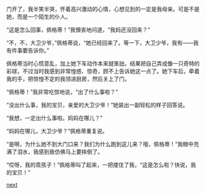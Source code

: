 
门开了，我半笑半哭，怀着高兴激动的心情，心想见到的一定是我母亲。可是不是她，而是一个陌生的仆人。

“这是怎么回事，佩格蒂！”我懊丧地问道，“我妈还没回来？”

“不，不，大卫少爷，”佩格蒂说，“她已经回来了。等一下，大卫少爷，我有——我有件事要告诉你。”

佩格蒂当时心慌意乱，加上她下车动作本来就笨拙，结果把自己弄成像一只奇特的彩球，不过当时我感到非常惶惑、惊奇，顾不上告诉她这一点了。她下车后，牵着我的手，把惊惶不定的我领进厨房，然后关上了门。

“佩格蒂！”我非常吃惊地说，“出了什么事啦？”

“没出什么事，我的宝贝，亲爱的大卫少爷！”她装出一副轻松的样子回答说。

“我想，一定出什么事啦。妈妈在哪儿？”

“妈妈在哪儿，大卫少爷？”佩格蒂重复说。

“是啊，为什么她不到大门口来？我们为什么跑到这儿来？哦，佩格蒂！”我眼中充满了泪水，我感到我仿佛马上要摔倒了。

“哎呀，我的乖孩子！”佩格蒂叫了起来，一把搂住了我，“这是怎么啦？快说，我的宝贝！”

[next](page49.md)